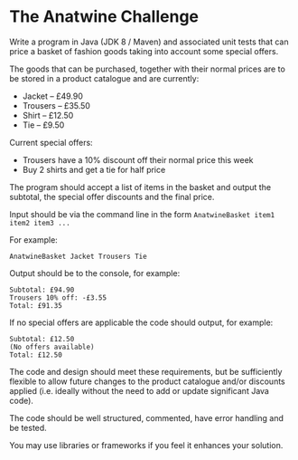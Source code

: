 # The Anatwine Challenge
Write a program in Java (JDK 8 / Maven) and associated unit tests that
can price a basket of fashion goods taking into account some special offers.

The goods that can be purchased, together with their normal prices are
to be stored in a product catalogue and are currently:

-   Jacket – £49.90
-   Trousers – £35.50
-   Shirt – £12.50
-   Tie – £9.50

Current special offers:

-   Trousers have a 10% discount off their normal price this week
-   Buy 2 shirts and get a tie for half price

The program should accept a list of items in the basket and output the
subtotal, the special offer discounts and the final price.

Input should be via the command line in the form
`AnatwineBasket item1 item2 item3 ...`

For example:

    AnatwineBasket Jacket Trousers Tie

Output should be to the console, for example:

    Subtotal: £94.90
    Trousers 10% off: -£3.55
    Total: £91.35
    
If no special offers are applicable the code should output, for example:

    Subtotal: £12.50
    (No offers available)
    Total: £12.50

The code and design should meet these requirements, but be sufficiently
flexible to allow future changes to the product catalogue and/or discounts
applied (i.e. ideally without the need to add or update significant Java code).

The code should be well structured, commented, have error handling
and be tested. 

You may use libraries or frameworks if you feel it enhances your solution. 
